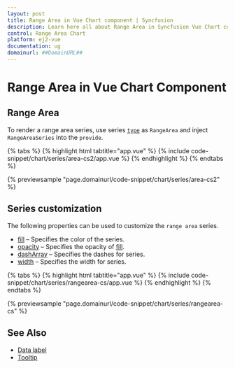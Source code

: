 ```yaml
---
layout: post
title: Range Area in Vue Chart component | Syncfusion
description: Learn here all about Range Area in Syncfusion Vue Chart component of Syncfusion Essential JS 2 and more.
control: Range Area Chart
platform: ej2-vue
documentation: ug
domainurl: ##DomainURL##
---
```


# Range Area in Vue Chart Component

## Range Area

To render a range area series, use series [`type`](https://ej2.syncfusion.com/vue/documentation/api/chart/series/#type) as `RangeArea` and inject `RangeAreaSeries`  into the `provide`.

{% tabs %}
{% highlight html tabtitle="app.vue" %}
{% include code-snippet/chart/series/area-cs2/app.vue %}
{% endhighlight %}
{% endtabs %}
        
{% previewsample "page.domainurl/code-snippet/chart/series/area-cs2" %}

## Series customization

The following properties can be used to customize the `range area` series.

* [fill](https://ej2.syncfusion.com/vue/documentation/api/chart/seriesModel/#fill) – Specifies the color of the series.
* [opacity](https://ej2.syncfusion.com/vue/documentation/api/chart/seriesModel/#opacity) – Specifies the opacity of [fill](https://ej2.syncfusion.com/vue/documentation/api/chart/seriesModel/#fill).
* [dashArray](https://ej2.syncfusion.com/vue/documentation/api/chart/seriesModel/#dasharray) – Specifies the dashes for series.
* [width](https://ej2.syncfusion.com/vue/documentation/api/chart/seriesModel/#width) – Specifies the width for series.

{% tabs %}
{% highlight html tabtitle="app.vue" %}
{% include code-snippet/chart/series/rangearea-cs/app.vue %}
{% endhighlight %}
{% endtabs %}
        
{% previewsample "page.domainurl/code-snippet/chart/series/rangearea-cs" %}

## See Also

* [Data label](./data-labels/)
* [Tooltip](./tool-tip/)